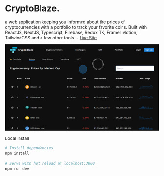 # CryptoBlaze.

a web application keeping you informed about the prices of cryptocurrencies with a portfolio to track your favorite coins. Built with ReactJS, NextJS, Typescript, Firebase, Redux TK, Framer Motion, TailwindCSS and a few other tools. - [Live Site](https://crypto-blaze-pearl.vercel.app/)

![Screenshot of live site](./screenshot.png)

Local Install

```bash
# Install dependencies
npm install

# Serve with hot reload at localhost:3000
npm run dev
```
